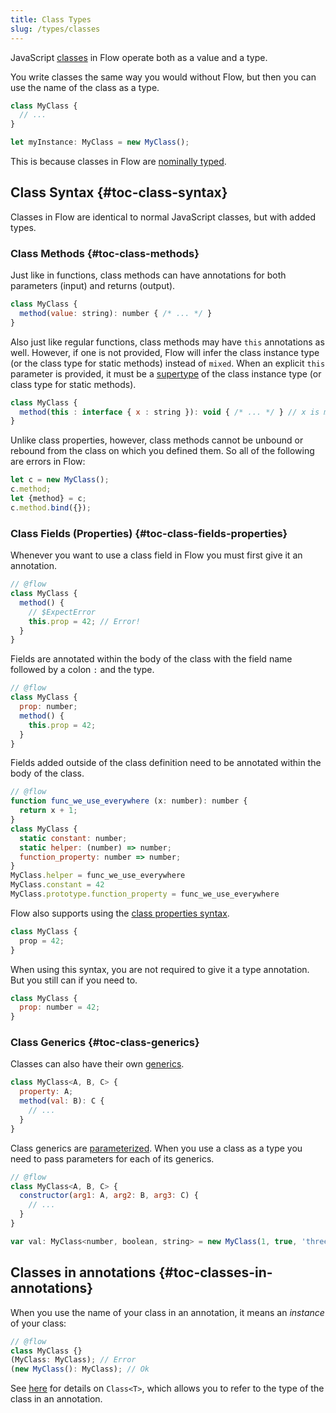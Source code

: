 ```yaml
---
title: Class Types
slug: /types/classes
---
```


JavaScript [classes](https://developer.mozilla.org/en-US/docs/Web/JavaScript/Reference/Classes)
in Flow operate both as a value and a type.

You write classes the same way you would without Flow, but then you can use the
name of the class as a type.

```js
class MyClass {
  // ...
}

let myInstance: MyClass = new MyClass();
```

This is because classes in Flow are [nominally typed](../../lang/nominal-structural).

## Class Syntax {#toc-class-syntax}

Classes in Flow are identical to normal JavaScript classes, but with added
types.

### Class Methods {#toc-class-methods}

Just like in functions, class methods can have annotations for both parameters
(input) and returns (output).

```js
class MyClass {
  method(value: string): number { /* ... */ }
}
```

Also just like regular functions, class methods may have `this` annotations as well.
However, if one is not provided, Flow will infer the class instance type (or the class type for static methods)
instead of `mixed`. When an explicit `this` parameter is provided, it must be a [supertype](../../lang/subtypes/) of
the class instance type (or class type for static methods).

```js
class MyClass {
  method(this : interface { x : string }): void { /* ... */ } // x is missing in `MyClass`
}
```


Unlike class properties, however, class methods cannot be unbound or rebound from
the class on which you defined them. So all of the following are errors in Flow:

```js
let c = new MyClass();
c.method;
let {method} = c;
c.method.bind({});
```

### Class Fields (Properties) {#toc-class-fields-properties}

Whenever you want to use a class field in Flow you must first give it an
annotation.

```js flow-check
// @flow
class MyClass {
  method() {
    // $ExpectError
    this.prop = 42; // Error!
  }
}
```

Fields are annotated within the body of the class with the field name followed
by a colon `:` and the type.

```js flow-check
// @flow
class MyClass {
  prop: number;
  method() {
    this.prop = 42;
  }
}
```

Fields added outside of the class definition need to be annotated within the body
of the class.

```js flow-check
// @flow
function func_we_use_everywhere (x: number): number {
  return x + 1;
}
class MyClass {
  static constant: number;
  static helper: (number) => number;
  function_property: number => number;
}
MyClass.helper = func_we_use_everywhere
MyClass.constant = 42
MyClass.prototype.function_property = func_we_use_everywhere
```

Flow also supports using the [class properties syntax](https://developer.mozilla.org/en-US/docs/Web/JavaScript/Reference/Classes#field_declarations).

```js flow-check
class MyClass {
  prop = 42;
}
```

When using this syntax, you are not required to give it a type annotation. But
you still can if you need to.

```js flow-check
class MyClass {
  prop: number = 42;
}
```

### Class Generics {#toc-class-generics}

Classes can also have their own [generics](../generics).

```js
class MyClass<A, B, C> {
  property: A;
  method(val: B): C {
    // ...
  }
}
```

Class generics are [parameterized](../generics#toc-parameterized-generics).
When you use a class as a type you need to pass parameters for each of its
generics.

```js
// @flow
class MyClass<A, B, C> {
  constructor(arg1: A, arg2: B, arg3: C) {
    // ...
  }
}

var val: MyClass<number, boolean, string> = new MyClass(1, true, 'three');
```

## Classes in annotations {#toc-classes-in-annotations}

When you use the name of your class in an annotation, it means an _instance_ of your class:

```js
// @flow
class MyClass {}
(MyClass: MyClass); // Error
(new MyClass(): MyClass); // Ok
```

See [here](../utilities#toc-class) for details on `Class<T>`, which allows you
to refer to the type of the class in an annotation.
